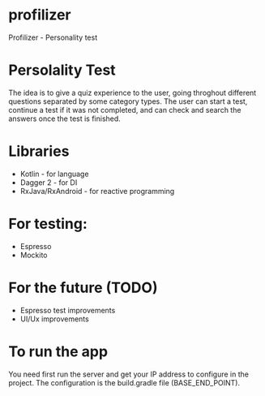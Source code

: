 # profilizer
Profilizer - Personality test

# Persolality Test
The idea is to give a quiz experience to the user, going throghout different questions separated by some category types. The user can start a test, continue a test if it was not completed, and can check and search the answers once the test is finished.
# Libraries
  - Kotlin - for language
  - Dagger 2 - for DI
  - RxJava/RxAndroid - for reactive programming
# For testing:
  - Espresso
  - Mockito
# For the future (TODO)
- Espresso test improvements
- UI/Ux improvements

# To run the app
You need first run the server and get your IP address to configure in the project. The configuration is the build.gradle file (BASE_END_POINT).

